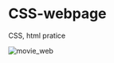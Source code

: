 # CSS-webpage
CSS, html pratice


![movie_web](https://user-images.githubusercontent.com/56478474/214590150-d3bf589d-dbfa-4a53-86aa-ed44a3f46df2.png)

